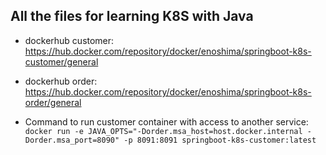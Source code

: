 ## All the files for learning K8S with Java

* dockerhub customer: https://hub.docker.com/repository/docker/enoshima/springboot-k8s-customer/general
* dockerhub order: https://hub.docker.com/repository/docker/enoshima/springboot-k8s-order/general

* Command to run customer container with access to another service:
`docker run -e JAVA_OPTS="-Dorder.msa_host=host.docker.internal -Dorder.msa_port=8090" -p 8091:8091 springboot-k8s-customer:latest`